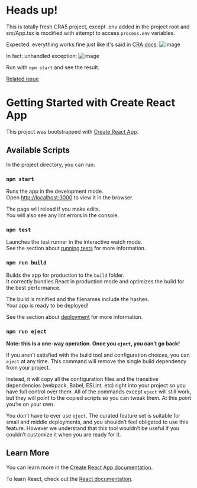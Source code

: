 # Heads up!

This is totally fresh CRA5 project, except .env added in the project root and src/App.tsx is modified with attempt to access `process.env` variables.

Expected: everything works fine just like it's said in [CRA docs](https://create-react-app.dev/docs/adding-custom-environment-variables/#adding-development-environment-variables-in-env):
![image](https://user-images.githubusercontent.com/3310192/149833494-15a7fcc8-8206-44c3-ac78-dae493618095.png)

In fact: unhandled exception:
![image](https://user-images.githubusercontent.com/3310192/149833636-3b650b8c-e6be-403c-bef6-23792b03e575.png)

Run with `npm start` and see the result.

[Related issue](https://github.com/facebook/create-react-app/issues/11951)

# Getting Started with Create React App

This project was bootstrapped with [Create React App](https://github.com/facebook/create-react-app).

## Available Scripts

In the project directory, you can run:

### `npm start`

Runs the app in the development mode.\
Open [http://localhost:3000](http://localhost:3000) to view it in the browser.

The page will reload if you make edits.\
You will also see any lint errors in the console.

### `npm test`

Launches the test runner in the interactive watch mode.\
See the section about [running tests](https://facebook.github.io/create-react-app/docs/running-tests) for more information.

### `npm run build`

Builds the app for production to the `build` folder.\
It correctly bundles React in production mode and optimizes the build for the best performance.

The build is minified and the filenames include the hashes.\
Your app is ready to be deployed!

See the section about [deployment](https://facebook.github.io/create-react-app/docs/deployment) for more information.

### `npm run eject`

**Note: this is a one-way operation. Once you `eject`, you can’t go back!**

If you aren’t satisfied with the build tool and configuration choices, you can `eject` at any time. This command will remove the single build dependency from your project.

Instead, it will copy all the configuration files and the transitive dependencies (webpack, Babel, ESLint, etc) right into your project so you have full control over them. All of the commands except `eject` will still work, but they will point to the copied scripts so you can tweak them. At this point you’re on your own.

You don’t have to ever use `eject`. The curated feature set is suitable for small and middle deployments, and you shouldn’t feel obligated to use this feature. However we understand that this tool wouldn’t be useful if you couldn’t customize it when you are ready for it.

## Learn More

You can learn more in the [Create React App documentation](https://facebook.github.io/create-react-app/docs/getting-started).

To learn React, check out the [React documentation](https://reactjs.org/).
